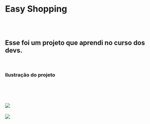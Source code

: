 <h1>Easy Shopping</h1>
<br>
<br>
<h2>Esse foi um projeto que aprendi no curso dos devs.</h2
<br>
<br>

  <h3 > Ilustração do projeto <h3>
<br>
<br>
<br>  
<img src="https://raw.githubusercontent.com/Carlosprogramador84/Easy-Shopping/c7cad3aa74a309a02e342cc0c14b1d84d8c71a69/pc.png" />  

  <br>
  <br>
  
  <img src="https://raw.githubusercontent.com/Carlosprogramador84/Easy-Shopping/c7cad3aa74a309a02e342cc0c14b1d84d8c71a69/mobile.png" />



